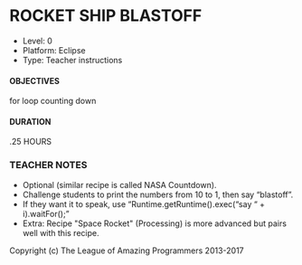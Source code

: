 # ROCKET SHIP BLASTOFF
* Level: 0
* Platform: Eclipse
* Type: Teacher instructions

#### OBJECTIVES
for loop counting down

#### DURATION
.25 HOURS

### TEACHER NOTES 

* Optional (similar recipe is called NASA Countdown).
* Challenge students to print the numbers from 10 to 1, then say “blastoff”.
* If they want it to speak, use “Runtime.getRuntime().exec(“say “ + i).waitFor();”
* Extra: Recipe "Space Rocket" (Processing) is more advanced but pairs well with this recipe.

Copyright (c) The League of Amazing Programmers 2013-2017
